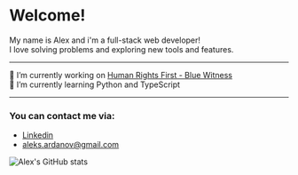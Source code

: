# Welcome!
 My name is Alex and i'm a full-stack web developer! </br>
 I love solving problems and exploring new tools and features. 
_____
🔭 I’m currently working on [Human Rights First - Blue Witness](https://github.com/Lambda-School-Labs/human-rights-first-police-fe-a) </br>
🌱 I’m currently learning Python and TypeScript
_____
 ### You can contact me via:
* [Linkedin](https://www.linkedin.com/in/aleksandr-ardanov/)
* [aleks.ardanov@gmail.com](mailto:aleks.ardanov@gmail.com)



![Alex's GitHub stats](https://github-readme-stats.vercel.app/api?username=aleksandr-ardanov&theme=nord)
